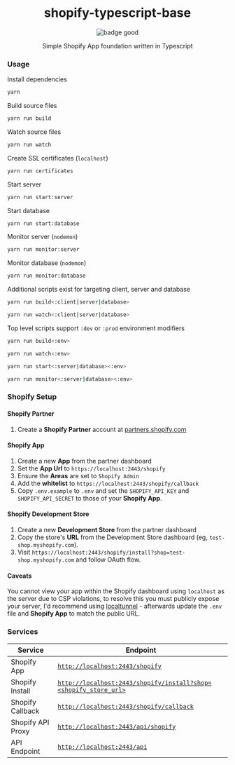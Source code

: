 <h1 align="center">shopify-typescript-base</h1>

<p align="center"><img src="https://img.shields.io/badge/badge-yup-brightgreen.svg" title="badge good"></p>
<p align="center">Simple Shopify App foundation written in Typescript</p>

### Usage

Install dependencies
```bash
yarn
```

Build source files
```bash
yarn run build
```

Watch source files
```bash
yarn run watch
```

Create SSL certificates (`localhost`)
```bash
yarn run certificates
```

Start server
```bash
yarn run start:server
```

Start database
```bash
yarn run start:database
```

Monitor server (`nodemon`)
```bash
yarn run monitor:server
```

Monitor database (`nodemon`)
```bash
yarn run monitor:database
```

Additional scripts exist for targeting client, server and database
```bash
yarn run build<:client|server|database>

yarn run watch<:client|server|database>
```

Top level scripts support `:dev` or `:prod` environment modifiers
```bash
yarn run build<:env>

yarn run watch<:env>

yarn run start<:server|database><:env>

yarn run monitor<:server|database><:env>
```

### Shopify Setup

#### Shopify Partner

1. Create a **Shopify Partner** account at [partners.shopify.com](https://partners.shopify.com/)

#### Shopify App

1. Create a new **App** from the partner dashboard
2. Set the **App Url** to `https://localhost:2443/shopify`
3. Ensure the **Areas** are set to `Shopify Admin`
4. Add the **whitelist** to `https://localhost:2443/shopify/callback`
5. Copy `.env.example` to `.env` and set the `SHOPIFY_API_KEY` and `SHOPIFY_API_SECRET` to those of your **Shopify App**.

#### Shopify Development Store

1. Create a new **Development Store** from the partner dashboard
2. Copy the store's **URL** from the Development Store dashboard (eg, `test-shop.myshopify.com`).
3. Visit `https://localhost:2443/shopify/install?shop=test-shop.myshopify.com` and follow OAuth flow.

#### Caveats

You cannot view your app within the Shopify dashboard using `localhost` as the server due to CSP violations, to resolve this you must publicly expose your server, I'd recommend using [localtunnel](https://github.com/localtunnel/localtunnel) - afterwards update the `.env` file and **Shopify App** to match the public URL.

### Services

| Service           | Endpoint      |
| ----------------- | ------------- |
| Shopify App       | [`http://localhost:2443/shopify`](http://localhost:2443/shopify) |
| Shopify Install   | [`http://localhost:2443/shopify/install?shop=<shopify_store_url>`](http://localhost:2443/shopify/install?shop=<shopify_store_url>) |
| Shopify Callback  | [`http://localhost:2443/shopify/callback`](http://localhost:2443/shopify/callback) |
| Shopify API Proxy | [`http://localhost:2443/api/shopify`](http://localhost:2443/api/shopify) |
| API Endpoint      | [`http://localhost:2443/api`](http://localhost:2443/api) |
